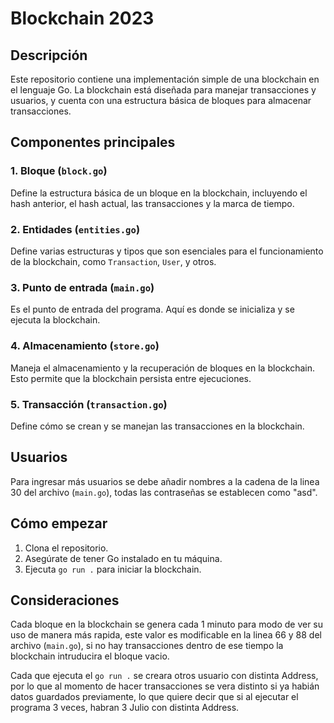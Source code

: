 # Blockchain 2023

## Descripción
Este repositorio contiene una implementación simple de una blockchain en el lenguaje Go. La blockchain está diseñada para manejar transacciones y usuarios, y cuenta con una estructura básica de bloques para almacenar transacciones.

## Componentes principales

### 1. Bloque (`block.go`)
Define la estructura básica de un bloque en la blockchain, incluyendo el hash anterior, el hash actual, las transacciones y la marca de tiempo.

### 2. Entidades (`entities.go`)
Define varias estructuras y tipos que son esenciales para el funcionamiento de la blockchain, como `Transaction`, `User`, y otros.

### 3. Punto de entrada (`main.go`)
Es el punto de entrada del programa. Aquí es donde se inicializa y se ejecuta la blockchain.

### 4. Almacenamiento (`store.go`)
Maneja el almacenamiento y la recuperación de bloques en la blockchain. Esto permite que la blockchain persista entre ejecuciones.

### 5. Transacción (`transaction.go`)
Define cómo se crean y se manejan las transacciones en la blockchain.

## Usuarios
Para ingresar más usuarios se debe añadir nombres a la cadena de la linea 30 del archivo (`main.go`), todas las contraseñas se establecen como "asd".

## Cómo empezar

1. Clona el repositorio.
2. Asegúrate de tener Go instalado en tu máquina.
3. Ejecuta `go run .` para iniciar la blockchain.

## Consideraciones

Cada bloque en la blockchain se genera cada 1 minuto para modo de ver su uso de manera más rapida, este valor es modificable en la linea 66 y 88 del archivo (`main.go`), si no hay transacciones dentro de ese tiempo la blockchain intruducira el bloque vacio.

Cada que ejecuta el `go run .` se creara otros usuario con distinta Address, por lo que al momento de hacer transacciones se vera distinto si ya habián datos guardados previamente, lo que quiere decir que si al ejecutar el programa 3 veces, habran 3 Julio con distinta Address.
